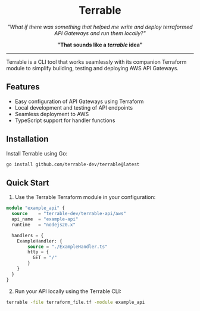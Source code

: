 <h1 align="center">
    Terrable
</h1>

<p align="center">
    <em>"What if there was something that helped me write and deploy terraformed API Gateways and run them locally?"</em>
</p>
<p align="center">
    <strong>"That sounds like a <em>terrable</em> idea"</strong>
</p>

---

Terrable is a CLI tool that works seamlessly with its companion Terraform module to simplify building, testing
and deploying AWS API Gateways.

## Features

- Easy configuration of API Gateways using Terraform
- Local development and testing of API endpoints
- Seamless deployment to AWS
- TypeScript support for handler functions

## Installation

Install Terrable using Go:

```bash
go install github.com/terrable-dev/terrable@latest
```

## Quick Start

1. Use the Terrable Terraform module in your configuration:

```terraform
module "example_api" {
  source    = "terrable-dev/terrable-api/aws"
  api_name  = "example-api"
  runtime   = "nodejs20.x"

  handlers = {
    ExampleHandler: {
        source = "./ExampleHandler.ts"
        http = {
          GET = "/"
        }
    }
  }
}
```

2. Run your API locally using the Terrable CLI:

```bash
terrable -file terraform_file.tf -module example_api
```
